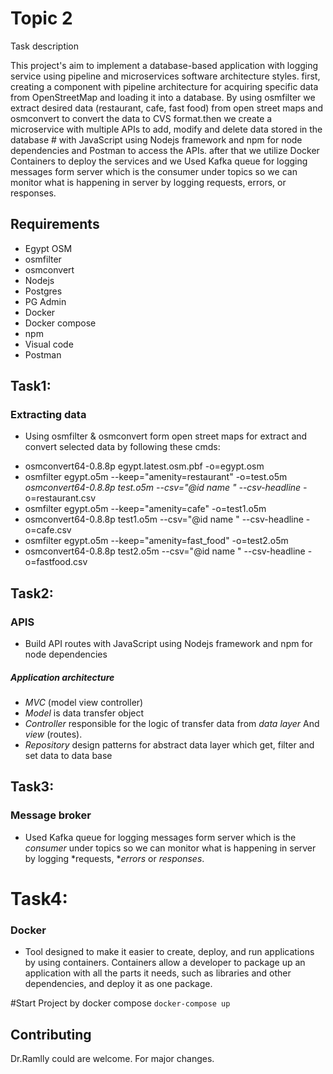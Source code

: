 # Topic 2 

Task description 

This project's aim to implement a database-based application with logging service using pipeline and microservices software architecture styles. first, creating a component with pipeline architecture for acquiring specific data from OpenStreetMap and loading it into a database. By using osmfilter we extract desired data (restaurant, cafe, fast food) from open street maps and osmconvert to convert the data to CVS format.then we create a microservice with multiple APIs to add, modify and delete data stored in the database # with JavaScript using Nodejs framework and npm for node dependencies and Postman to access the APIs. after that we utilize Docker Containers to deploy the services and we Used Kafka queue for logging messages form server which is the consumer under topics so we can monitor what is happening in server by logging requests, errors, or responses.
## Requirements

* Egypt OSM
* osmfilter
* osmconvert 
* Nodejs 
* Postgres 
* PG Admin
* Docker 
* Docker compose 
* npm
* Visual code 
* Postman 
 
## Task1: 
### Extracting data
- Using osmfilter & osmconvert form open street maps for extract and convert selected data by following these cmds: 
   

* osmconvert64-0.8.8p egypt.latest.osm.pbf -o=egypt.osm
* osmfilter egypt.o5m --keep="amenity=restaurant" -o=test.o5m *osmconvert64-0.8.8p test.o5m --csv="@id name " --csv-headline -* o=restaurant.csv
* osmfilter egypt.o5m --keep="amenity=cafe" -o=test1.o5m
* osmconvert64-0.8.8p test1.o5m --csv="@id name " --csv-headline -o=cafe.csv
* osmfilter egypt.o5m --keep="amenity=fast_food" -o=test2.o5m
* osmconvert64-0.8.8p test2.o5m --csv="@id name " --csv-headline -o=fastfood.csv

## Task2: 
### APIS
- Build API routes with JavaScript using Nodejs framework and npm for node dependencies
##### Application architecture 
- *MVC* (model view controller) 
- *Model* is data transfer object 
- *Controller* responsible for the logic of transfer data from *data layer* And *view* (routes).
- *Repository* design patterns for abstract data layer which get, filter and set data to data base
 
## Task3: 
### Message broker
- Used Kafka queue for logging messages form server which is the *consumer* under topics so we can monitor what is happening in server by logging *requests, **errors* or *responses*.

# Task4: 
### Docker

- Tool designed to make it easier to create, deploy, and run applications by using containers. Containers allow a developer to package up an application with all the parts it needs, such as libraries and other dependencies, and deploy it as one package.

#Start Project by docker compose 
`docker-compose up`

## Contributing
Dr.Ramlly could are welcome. For major changes.